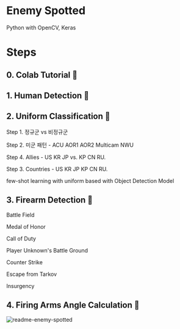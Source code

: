 # Enemy Spotted
Python with OpenCV, Keras

# Steps
## 0. Colab Tutorial :notebook:

## 1. Human Detection :runner:

## 2. Uniform Classification :shirt:

Step 1. 정규군 vs 비정규군

Step 2. 미군 패턴 - ACU AOR1 AOR2 Multicam NWU

Step 4. Allies - US KR JP vs. KP CN RU.

Step 3. Countries - US KR JP KP CN RU.

few-shot learning with uniform based with Object Detection Model

## 3. Firearm Detection :gun:

Battle Field

Medal of Honor

Call of Duty

Player Unknown's Battle Ground

Counter Strike

Escape from Tarkov

Insurgency

## 4. Firing Arms Angle Calculation :triangular_ruler:

![readme-enemy-spotted](https://user-images.githubusercontent.com/20737479/105256590-5fdff900-5bc9-11eb-8599-a1ea2338b542.JPG)
